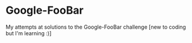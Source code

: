 # Google-FooBar
My attempts at solutions to the Google-FooBar challenge
[new to coding but I'm learning :)] 
